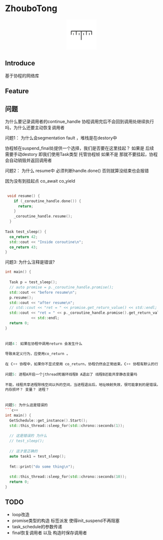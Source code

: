<!--
 * @Description: 
 * @Author: lize
 * @Date: 2024-09-23
 * @LastEditors: lize
-->

# ZhouboTong

<p align="center">
  <a>
  <img src="asset//ruler.svg" alt="Planck" width="100" height="100">
  </a>
</p>




## Introduce

基于协程的网络库

## Feature


## 问题

为什么要记录调用者的continue_handle 协程调用完后不会回到调用处继续执行吗，为什么还要主动恢复调用者


问题1： 为什么会segmentation fault ，堆栈是在destory中

协程帧在suspend_final处提供一个选择，我们是否要在这里挂起？ 
如果是 后续需要手动destory  即我们使用Task类型 托管协程帧
如果不是 那就不要挂起，协程会自动销毁并返回调用者


问题2： 为什么 resume中 必须判断handle.done() 否则就算没结束也会报错

因为没有到挂起点 co_await co_yield
```c++

 void resume() {
    if (_coroutine_handle.done()) {
      return;
    }
    _coroutine_handle.resume();
  }

Task test_sleep() {
  co_return 42;
  std::cout << "Inside coroutine\n";
  co_return 43;
}
```

问题3: 为什么注释是错误?
```c++
int main() {

  Task p = test_sleep();
  // auto promise = p._coroutine_handle.promise();
  std::cout << "before resume\n";
  p.resume();
  std::cout << "after resume\n";
  // std::cout << "ret = " << promise.get_return_value() << std::endl;
  std::cout << "ret = " << p._coroutine_handle.promise().get_return_value()
            << std::endl;
  return 0;
}


问题4： 如果在协程中调用return 会发生什么

导致未定义行为，应使用co_return 。

在 C++ 协程中，如果你不显式使用 co_return，协程仍然会正常结束。C++ 协程有默认的行为来处理这种情况。根据返回类型和promise类型

问题5: 进程A开启一个jthread死循环线程B A退出了 线程B还能共享静态变量吗

不能，线程共享进程除栈空间以外的空间，当进程退出后，地址映射失效，很可能拿到的是错误。
内存损坏？ 变量？ 进程？ 


问题5: 为什么这是错误的
```c++
int main() {
  GetSchedule::get_instance().Start();
  std::this_thread::sleep_for(std::chrono::seconds(1));

  // 这是错误的 为什么
  // test_sleep();

  // 这才是正确的
  auto task1 = test_sleep();

  fmt::print("do some thing\n");

  std::this_thread::sleep_for(std::chrono::seconds(10));
  return 0;
}
```

## TODO

+ loop改造
+ promise类型的构造 标签派发 使得init_suspend不再阻塞
+ task_schedule的参数传递 
+ final恢复调用者 以及 构造时保存调用者
